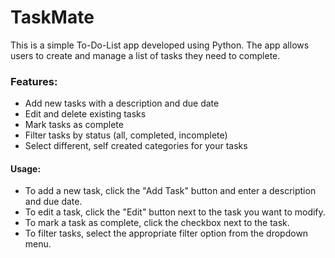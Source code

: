 # TaskMate

This is a simple To-Do-List app developed using Python. 
The app allows users to create and manage a list of tasks they need to complete.


### Features:

- Add new tasks with a description and due date
- Edit and delete existing tasks
- Mark tasks as complete
- Filter tasks by status (all, completed, incomplete)
- Select different, self created categories for your tasks


#### Usage:

- To add a new task, click the "Add Task" button and enter a description and due date.
- To edit a task, click the "Edit" button next to the task you want to modify.
- To mark a task as complete, click the checkbox next to the task.
- To filter tasks, select the appropriate filter option from the dropdown menu.
